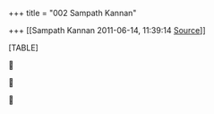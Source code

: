 +++
title = "002 Sampath Kannan"

+++
[[Sampath Kannan	2011-06-14, 11:39:14 [Source](https://groups.google.com/g/bvparishat/c/q6iO-kYaC0k)]]



[TABLE]







